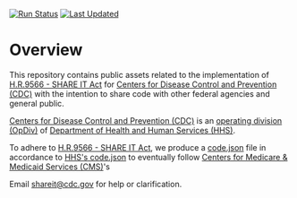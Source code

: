 [![Run Status](https://img.shields.io/github/actions/workflow/status/cdcgov/shareit-act/create-code-json.yml?style=for-the-badge)](https://github.com/CDCgov/ShareIT-Act/actions/workflows/create-code-json.yml)
[![Last Updated](https://img.shields.io/github/last-commit/cdcgov/shareit-act/main?style=for-the-badge)](https://github.com/CDCgov/ShareIT-Act/actions/workflows/create-code-json.yml)

# Overview

This repository contains public assets related to the implementation of  [H.R.9566 - SHARE IT Act](https://www.congress.gov/bill/118th-congress/house-bill/9566) for [Centers for Disease Control and Prevention (CDC)](https://www.cdc.gov) with the intention to share code with other federal agencies and general public.

[Centers for Disease Control and Prevention (CDC)](https://www.cdc.gov) is an [operating division (OpDiv)](https://www.hhs.gov/about/agencies/hhs-agencies-and-offices/index.html) of [Department of Health and Human Services (HHS)](https://www.hhs.gov/).

To adhere to [H.R.9566 - SHARE IT Act](https://www.congress.gov/bill/118th-congress/house-bill/9566), we produce a [code.json](./data/code.json) file in accordance to [HHS's code.json](https://www.hhs.gov/code.json) to eventually follow [Centers for Medicare & Medicaid Services (CMS)](https://github.com/DSACMS/gov-codejson/blob/main/docs/metadata.md)'s 

Email [shareit@cdc.gov](mailto:shareit@cdc.gov?subject=Feedback) for help or clarification.
